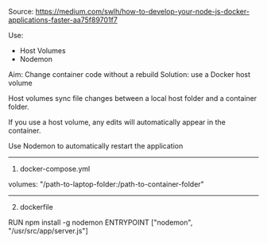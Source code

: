Source: https://medium.com/swlh/how-to-develop-your-node-js-docker-applications-faster-aa75f89701f7

Use: 
- Host Volumes
- Nodemon

Aim: Change container code without a rebuild
Solution: use a Docker host volume

Host volumes sync file changes between a local host folder and a container folder.

If you use a host volume, any edits will automatically appear in the container.

Use Nodemon to automatically restart the application

-------
1. docker-compose.yml

volumes:
  "/path-to-laptop-folder:/path-to-container-folder"
  
-------
2. dockerfile

RUN npm install -g nodemon
ENTRYPOINT ["nodemon", "/usr/src/app/server.js"]
